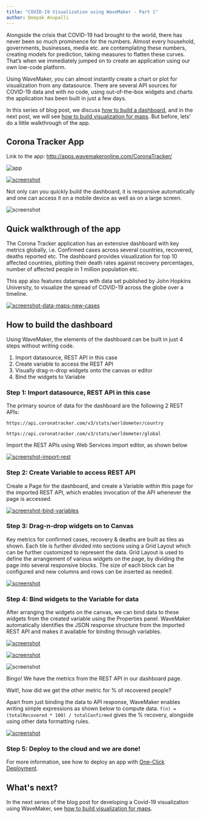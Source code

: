 ```yaml
---
title: "COVID-19 Visualization using WaveMaker - Part 1"
author: Deepak Anupalli
---
```


Alongside the crisis that COVID-19 had brought to the world, there has never been so much prominence for the numbers. Almost every household, governments, businesses, media etc. are contemplating these numbers, creating models for prediction, taking measures to flatten these curves. That’s when we immediately jumped on to create an application using our own low-code platform.

Using WaveMaker, you can almost instantly create a chart or plot for visualization from any datasource. There are several API sources for COVID-19 data and with no code, using out-of-the-box widgets and charts the application has been built in just a few days. 

<!-- truncate -->

In this series of blog post, we discuss [how to build a dashboard](/learn/blog/2020/04/27/covid19-visualization-using-wavemaker#how-to-build-the-dashboard), and in the next post, we will see [how to build visualization for maps](/learn/blog/2020/04/30/covid19-visualization-using-wavemaker-part-2). But before, lets' do a little walkthrough of the app.

## Corona Tracker App

Link to the app: http://apps.wavemakeronline.com/CoronaTracker/

![app](/learn/assets/wm-blog-covid-19.gif)

[![screenshot](/learn/assets/wm-blog-covid19-01-dashboard.png)](/learn/assets/wm-blog-covid19-01-dashboard.png)

Not only can you quickly build the dashboard, it is responsive automatically and one can access it on a mobile device as well as on a large screen.

![screenshot](/learn/assets/wm-blog-covid19-02-mobile-dashboard.png)

## Quick walkthrough of the app

The Corona Tracker application has an extensive dashboard with key metrics globally, i.e. Confirmed cases across several countries, recovered, deaths reported etc. The dashboard provides visualization for top 10 affected countries, plotting their death rates against recovery percentages, number of affected people in 1 million population etc.

This app also features datamaps with data set published by John Hopkins University, to visualize the spread of COVID-19 across the globe over a timeline.

[![screenshot-data-maps-new-cases](/learn/assets/wm-blog-covid19-03-datamaps-cases.png)](/learn/assets/wm-blog-covid19-03-datamaps-cases.png)

## How to build the dashboard

Using WaveMaker, the elements of the dashboard can be built in just 4 steps without writing code.

1. Import datasource, REST API in this case
2. Create variable to access the REST API
3. Visually drag-n-drop widgets onto the canvas or editor 
4. Bind the widgets to Variable

### Step 1: Import datasource, REST API in this case

The primary source of data for the dashboard are the following 2 REST APIs:

```
https://api.coronatracker.com/v3/stats/worldometer/country
```

```
https://api.coronatracker.com/v3/stats/worldometer/global
```

Import the REST APIs using Web Services import editor, as shown below

[![screenshot-import-rest](/learn/assets/wm-blog-covid19-04-studio-wsimport.png)](/learn/assets/wm-blog-covid19-04-studio-wsimport.png)

### Step 2: Create Variable to access REST API

Create a Page for the dashboard, and create a Variable within this page for the imported REST API, which enables invocation of the API whenever the page is accessed. 

[![screenshot-bind-variables](/learn/assets/wm-blog-covid19-05-studio-variables.png)](/learn/assets/wm-blog-covid19-05-studio-variables.png)

### Step 3: Drag-n-drop widgets on to Canvas

Key metrics for confirmed cases, recovery & deaths are built as tiles as shown. Each tile is further divided into sections using a Grid Layout which can be further customized to represent the data.
Grid Layout is used to define the arrangement of various widgets on the page, by dividing the page into several responsive blocks. The size of each block can be configured and new columns and rows can be inserted as needed.

[![screenshot](/learn/assets/wm-blog-covid19-06-studio-canvas.png)](/learn/assets/wm-blog-covid19-06-studio-canvas.png)

### Step 4: Bind widgets to the Variable for data

After arranging the widgets on the canvas, we can bind data to these widgets from the created variable using the Properties panel.
WaveMaker automatically identifies the JSON response structure from the imported REST API and makes it available for binding through variables.

[![screenshot](/learn/assets/wm-blog-covid19-07-studio-binding.png)](/learn/assets/wm-blog-covid19-07-studio-binding.png)

[![screenshot](/learn/assets/wm-blog-covid19-08-studio-binding-dialog.png)](/learn/assets/wm-blog-covid19-08-studio-binding-dialog.png)

![screenshot](/learn/assets/wm-blog-covid19-09-dashboard-snippet.png)

Bingo! We have the metrics from the REST API in our dashboard page.

Wait!, how did we get the other metric for % of recovered people?

Apart from just binding the data to API response, WaveMaker enables writing simple expressions as shown below to compute data. ```f(n) = (totalRecovered * 100) / totalConfirmed``` gives the % recovery, alongside using other data formatting rules.

[![screenshot](/learn/assets/wm-blog-covid19-10-studio-expression.png)](/learn/assets/wm-blog-covid19-10-studio-expression.png)

### Step 5: Deploy to the cloud and we are done!

For more information, see how to deploy an app with [One-Click Deployment](/learn/app-development/deployment/one-click-deployment/).

## What's next?

In the next series of the blog post for developing a Covid-19 visualization using WaveMaker, see [how to build visualization for maps](/learn/blog/2020/04/30/covid19-visualization-using-wavemaker-part-2).
